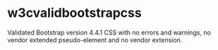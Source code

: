 # w3cvalidbootstrapcss
Validated Bootstrap version 4.4.1 CSS with no errors and warnings, no vendor extended pseudo-element and no vendor extension.
